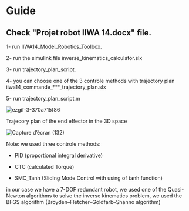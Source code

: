 # Guide

## Check "Projet robot IIWA 14.docx" file.

1- run IIWA14_Model_Robotics_Toolbox.

2- run the simulink file inverse_kinematics_calculator.slx

3- run trajectory_plan_script.

4- you can choose one of the 3 controle methods with trajectory plan iiwa14_commande_***_trajectory_plan.slx 

5- run trajectory_plan_script.m 


![ezgif-3-370a715f86](https://user-images.githubusercontent.com/103148161/219943195-65d38d4c-14e1-4284-a29a-b7edec11fde3.gif)

Trajecory plan of the end effector in the 3D space  

![Capture d’écran (132)](https://user-images.githubusercontent.com/103148161/231029206-467512f9-734a-4fa4-8750-3dd448b0cadd.png)

Note: we used three controle methods: 

- PID (proportional integral derivative) 

- CTC (calculated Torque)

- SMC_Tanh (Sliding Mode Control with using of tanh function)


in our case we have a 7-DOF redundant robot, we used one of the Quasi-Newton algorithms to solve the inverse kinematics problem, we used the BFGS algorithm (Broyden–Fletcher–Goldfarb–Shanno algorithm)



